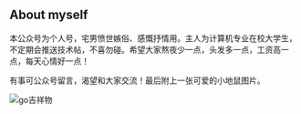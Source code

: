 ## About myself

本公众号为个人号，宅男愤世嫉俗、感慨抒情用。主人为计算机专业在校大学生，不定期会推送技术帖，不喜勿碰。希望大家熬夜少一点，头发多一点，工资高一点，每天心情好一点！

有事可公众号留言，渴望和大家交流！最后附上一张可爱的小地鼠图片。

![go吉祥物](G:\桌面临时文件\go吉祥物.png)